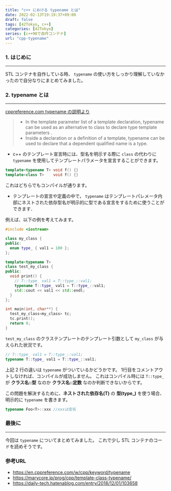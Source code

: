```yaml
---
title: "c++ における typename とは"
date: 2022-02-13T19:19:37+09:00
draft: false
tags: [42Tokyo, c++] 
categories: [42Tokyo]
series: [c++98で自作コンテナ]
url: "cpp-typename"
---
```


### 1. はじめに
* * *
STL コンテナを自作している時、 `typename` の使い方をしっかり理解していなかったので自分なりにまとめてみました。


### 2. typename とは
* * *
[cppreference.com typename の説明より](https://en.cppreference.com/w/cpp/keyword/typename)
> - In the template parameter list of a template declaration, typename can be used as an alternative to class to declare type template parameters .
> - Inside a declaration or a definition of a template, typename can be used to declare that a dependent qualified name is a type.

- c++ のテンプレート宣言時には、型名を明示する際に `class` の代わりに `typename` を使用してテンプレートパラメータを宣言することができます。

```cpp
template<typename T> void f() {}
template<class T>    void f() {}
```

これはどちらでもコンパイルが通ります。

- テンプレートの宣言や定義の中で， `typename` はテンプレートパレメータ内部にネストされた依存型名が明示的に型である宣言をするために使うことができます．

例えば、以下の例を考えてみます。
```cpp
#include <iostream>

class my_class {
public:
  enum type_ { val1 = 100 };
};

template<typename T>
class test_my_class {
public:
  void print() {
    // T::type_ val1 = T::type_::val1;
    typename T::type_ val1 = T::type_::val1;
    std::cout << val1 << std::endl;
  }
};

int main(int, char**) {
  test_my_class<my_class> tc;
  tc.print();
  return 0;
}
```
`test_my_class` のクラステンプレートのテンプレート引数として `my_class` が与えられた状況です。
```cpp
// T::type_ val1 = T::type_::val1;
typename T::type_ val1 = T::type_::val1;
```
上記 2 行の違いは `typename` がついているかどうかです。
1行目をコメントアウトしなければ、コンパイルが成功しません。
これはコンパイル時には `T::type_` が **クラス名::型** なのか **クラス名::定数** なのか判断できないからです。

この問題を解決するために、**ネストされた依存名(T)** の **型(type_)** を使う場合、明示的に `typename` を書きます。

```cpp
typename Foo<T>::xxx //xxxは型名
```

### 最後に
* * *
今回は `typename` についてまとめてみました。
これで少し STL コンテナのコードを読めそうです。

###  参考URL
- https://en.cppreference.com/w/cpp/keyword/typename
- https://marycore.jp/prog/cpp/template-class-typename/
- https://daily-tech.hatenablog.com/entry/2018/12/01/103658
